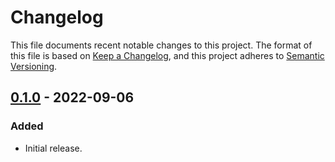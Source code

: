 # Changelog

This file documents recent notable changes to this project. The format of this
file is based on [Keep a Changelog](https://keepachangelog.com/en/1.0.0/), and
this project adheres to [Semantic
Versioning](https://semver.org/spec/v2.0.0.html).

## [0.1.0] - 2022-09-06

### Added

* Initial release.

[0.1.0]: https://github.com/aicers/github-dashboard-server/tree/0.1.0
